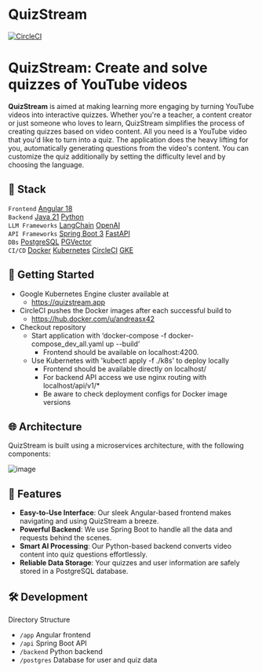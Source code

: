# QuizStream

[![CircleCI](https://dl.circleci.com/status-badge/img/circleci/6FfqBzs4fBDyTPvBNqnq5x/8HU8omXUEUaEgrpWMj271K/tree/main.svg?style=shield&circle-token=545d0058e25f4566f54a9282ef976f6a8a77b327)](https://app.circleci.com/pipelines/circleci/6FfqBzs4fBDyTPvBNqnq5x/WCAab585ez56Du7MgmTwE1)

# QuizStream: Create and solve quizzes of YouTube videos

**QuizStream** is aimed at making learning more engaging by turning YouTube videos into interactive quizzes. Whether you're a teacher, a content creator or just someone who loves to learn, QuizStream simplifies the process of creating quizzes based on video content. All you need is a YouTube video that you'd like to turn into a quiz. The application does the heavy lifting for you, automatically generating questions from the video's content. You can customize the quiz additionally by setting the difficulty level and by choosing the language.


## 📖 Stack

`Frontend` [Angular 18](https://angular.dev/)\
`Backend` [Java 21](https://openjdk.org/) [Python](https://www.python.org/)\
`LLM Frameworks` [LangChain](https://www.langchain.com/) [OpenAI](https://www.openai.com/) \
`API Frameworks` [Spring Boot 3](https://spring.io/projects/spring-boot) [FastAPI](https://fastapi.tiangolo.com/)\
`DBs` [PostgreSQL](https://www.postgresql.org/) [PGVector](https://github.com/pgvector/pgvector)\
`CI/CD` [Docker](https://www.docker.com/) [Kubernetes](https://kubernetes.io/) [CircleCI](https://circleci.com/) [GKE](https://cloud.google.com/kubernetes-engine)


## 🚀 Getting Started

- Google Kubernetes Engine cluster available at
  - https://quizstream.app
- CircleCI pushes the Docker images after each successful build to
  - https://hub.docker.com/u/andreasx42
- Checkout repository
  - Start application with ‘docker-compose -f docker-compose_dev_all.yaml up --build’
    - Frontend should be available on localhost:4200.
  - Use Kubernetes with 'kubectl apply -f ./k8s' to deploy locally
    - Frontend should be available directly on localhost/
    - For backend API access we use nginx routing with localhost/api/v1/*
    - Be aware to check deployment configs for Docker image versions
   

## 🌐 Architecture

QuizStream is built using a microservices architecture, with the following components:

![image](https://github.com/user-attachments/assets/b0ab92db-9f66-4dff-8143-7bafe7115499)



## 🌟 Features

- **Easy-to-Use Interface**: Our sleek Angular-based frontend makes navigating and using QuizStream a breeze.
- **Powerful Backend**: We use Spring Boot to handle all the data and requests behind the scenes.
- **Smart AI Processing**: Our Python-based backend converts video content into quiz questions effortlessly.
- **Reliable Data Storage**: Your quizzes and user information are safely stored in a PostgreSQL database. 


## 🛠️ Development

Directory Structure

- `/app` Angular frontend
- `/api` Spring Boot API
- `/backend` Python backend
- `/postgres` Database for user and quiz data
